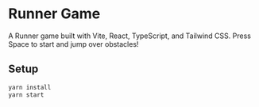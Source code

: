 # Runner Game

A Runner game built with Vite, React, TypeScript, and Tailwind CSS. Press Space to start and jump over obstacles!

## Setup

```bash
yarn install
yarn start
```
